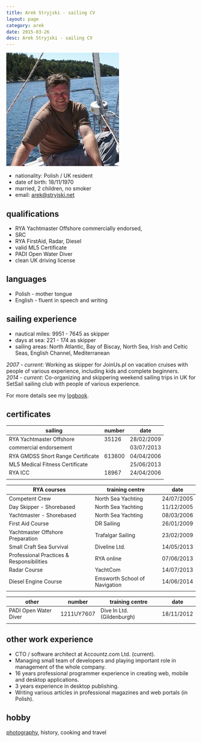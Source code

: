 ```yaml
---
title: Arek Stryjski - sailing CV
layout: page
category: arek
date: 2015-03-26
desc: Arek Stryjski - sailing CV
---
```



[![Arek Stryjski](/img/ja/Arek-Stryjski-Norwegia.jpg)](class:img-right)

* nationality: Polish / UK resident 
* date of birth: 18/11/1970
* married, 2 children, no smoker
* email: [&#x61;&#114;&#101;&#x6b;&#64;&#x73;&#x74;&#x72;&#121;&#106;&#x73;&#107;&#x69;&#x2e;&#x6e;&#101;&#116;](http://stryjski.net/arek/email.html)

qualifications
---------------
* RYA Yachtmaster Offshore commercially endorsed,  
* SRC
* RYA FirstAid, Radar, Diesel
* valid ML5 Certificate
* PADI Open Water Diver
* clean UK driving license

languages
----------
* Polish - mother tongue
* English - fluent in speech and writing

sailing experience
------------------
* nautical miles: 9951 - 7645 as skipper
* days at sea: 221 - 174 as skipper
* sailing areas: North Atlantic, Bay of Biscay, North Sea, Irish and Celtic Seas, English Channel, Mediterranean 

*2007 - current*: Working as skipper for JoinUs.pl on vacation cruises with people of various experience, including kids and complete beginners.  
*2014 - current*: Co-organizing and skippering weekend sailing trips in UK for SetSail sailing club with people of various experience.  

For more details see my [logbook](http://stryjski.net/arek/logbook.html).


certificates
-------------

| sailing                           | number |  date      |
|-----------------------------------|--------|------------|                 
|RYA Yachtmaster Offshore           | 35126  | 28/02/2009 |
|commercial endorsement             |        | 03/07/2013 |
|RYA GMDSS Short Range Certificate  | 613600 | 04/04/2006 |
|ML5 Medical Fitness Certificate    |        | 25/06/2013 |
|RYA ICC                            | 18967  | 24/04/2006 |	
|                                   |        |            |

| RYA courses                       | training centre    |  date      |
|-----------------------------------|--------------------|------------|  
| Competent Crew                    | North Sea Yachting | 24/07/2005 |
| Day Skipper - Shorebased          | North Sea Yachting | 11/12/2005 |
| Yachtmaster - Shorebased          | North Sea Yachting | 08/03/2006 |
| First Aid Course                  | DR Sailing         | 26/01/2009 |	
| Yachtmaster Offshore Preparation  | Trafalgar Sailing  | 23/02/2009 |
| Small Craft Sea Survival          | Diveline Ltd.      | 14/05/2013 |	
| Professional Practices & Responsibilities | RYA online | 07/06/2013 |
| Radar Course                      | YachtCom           | 14/07/2013 |
| Diesel Engine Course              | Emsworth School of Navigation | 14/06/2014 |
|                                   |                    |            |

| other                 | number     | training centre            |  date      |
|-----------------------|------------|----------------------------|------------|  
| PADI Open Water Diver | 1211UY7607 | Dive In Ltd. (Gildenburgh) | 18/11/2012 |
|                       |            |                            |            |


other work experience
----------------------
* CTO / software architect at Accountz.com Ltd. (current).  
* Managing small team of developers and playing important role in management of the whole company.  
* 16 years professional programmer experience in creating web, mobile and desktop applications.  
* 3 years experience in desktop publishing.  
* Writing various articles in professional magazines and web portals (in Polish).  

hobby
------
[photography](https://plus.google.com/photos/+ArekStryjski/albums), history, cooking and travel

